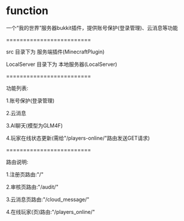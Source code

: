 # function
一个“我的世界”服务器bukkit插件，提供账号保护(登录管理)、云消息等功能

=========================

src 目录下为 服务端插件(MinecraftPlugin)

LocalServer 目录下为 本地服务器(LocalServer)

=========================

功能列表:

1.账号保护(登录管理)

2.云消息

3.AI聊天(模型为GLM4F)

4.玩家在线状态更新(需给"/players-online/"路由发送GET请求)

=========================

路由说明:

1.注册页路由:"/"

2.审核页路由:"/audit/"

3.云消息页路由:"/cloud_message/"

4.在线玩家(页)路由:"/players_online/"
